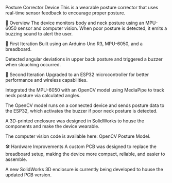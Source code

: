 Posture Corrector Device
This is a wearable posture corrector that uses real-time sensor feedback to encourage proper posture.

🧠 Overview
The device monitors body and neck posture using an MPU-6050 sensor and computer vision. When poor posture is detected, it emits a buzzing sound to alert the user.

🔧 First Iteration
Built using an Arduino Uno R3, MPU-6050, and a breadboard.

Detected angular deviations in upper back posture and triggered a buzzer when slouching occurred.


🚀 Second Iteration
Upgraded to an ESP32 microcontroller for better performance and wireless capabilities.

Integrated the MPU-6050 with an OpenCV model using MediaPipe to track neck posture via calculated angles.

The OpenCV model runs on a connected device and sends posture data to the ESP32, which activates the buzzer if poor neck posture is detected.

A 3D-printed enclosure was designed in SolidWorks to house the components and make the device wearable.

The computer vision code is available here: OpenCV Posture Model.

🛠️ Hardware Improvements
A custom PCB was designed to replace the breadboard setup, making the device more compact, reliable, and easier to assemble.

A new SolidWorks 3D enclosure is currently being developed to house the updated PCB version.

